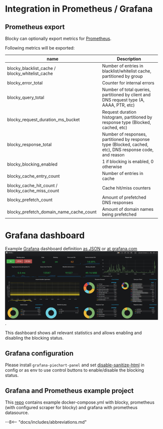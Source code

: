 # Integration in Prometheus / Grafana

## Prometheus export

Blocky can optionally export metrics for [Prometheus](https://prometheus.io/).

Following metrics will be exported:

| name                                             |   Description                                            |
| ------------------------------------------------ | -------------------------------------------------------- |
| blocky_blacklist_cache / blocky_whitelist_cache  | Number of entries in blacklist/whitelist cache, partitioned by group |
| blocky_error_total                | Counter for internal errors |
| blocky_query_total                | Number of total queries, partitioned by client and DNS request type (A, AAAA, PTR, etc) |
| blocky_request_duration_ms_bucket | Request duration histogram, partitioned by response type (Blocked, cached, etc)  |
| blocky_response_total             | Number of responses, partitioned by response type (Blocked, cached, etc), DNS response code, and reason |
| blocky_blocking_enabled           | 1 if blocking is enabled, 0 otherwise |
| blocky_cache_entry_count          | Number of entries in cache |
| blocky_cache_hit_count / blocky_cache_miss_count | Cache hit/miss counters |
| blocky_prefetch_count | Amount of prefetched DNS responses |
| blocky_prefetch_domain_name_cache_count | Amount of domain names being prefetched |

# Grafana dashboard

Example [Grafana](https://grafana.com/) dashboard
definition [as JSON](https://github.com/0xERR0R/blocky/blob/master/docs/blocky-grafana.json)
or [at grafana.com](https://grafana.com/grafana/dashboards/13768)
![grafana-dashboard](https://github.com/0xERR0R/blocky/raw/master/docs/grafana-dashboard.png).

This dashboard shows all relevant statistics and allows enabling and disabling the blocking status.

## Grafana configuration

Please install `grafana-piechart-panel` and
set [disable-sanitize-html](https://grafana.com/docs/grafana/latest/installation/configuration/#disable-sanitize-html)
in config or as env to use control buttons to enable/disable the blocking status.

## Grafana and Prometheus example project

This [repo](https://github.com/0xERR0R/blocky-grafana-prometheus-example) contains example docker-compose.yml with
blocky, prometheus (with configured scraper for blocky) and grafana with prometheus datasource.

--8<-- "docs/includes/abbreviations.md"
